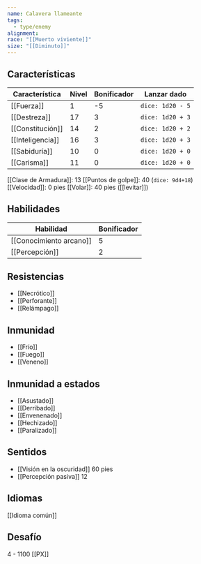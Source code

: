 ```yaml
---
name: Calavera llameante
tags:
  - type/enemy
alignment: 
race: "[[Muerto viviente]]"
size: "[[Diminuto]]"
---
```

## Características
| Característica | Nivel | Bonificador | Lanzar dado |
| ---- | ---- | ---- | ---- |
| [[Fuerza]] | 1 | -5 | `dice: 1d20 - 5` |
| [[Destreza]] | 17 | 3 | `dice: 1d20 + 3` |
| [[Constitución]] | 14 | 2 | `dice: 1d20 + 2` |
| [[Inteligencia]] | 16 | 3 | `dice: 1d20 + 3` |
| [[Sabiduría]] | 10 | 0 | `dice: 1d20 + 0` |
| [[Carisma]] | 11 | 0 | `dice: 1d20 + 0` |
[[Clase de Armadura]]: 13
[[Puntos de golpe]]: 40 (`dice: 9d4+18`)
[[Velocidad]]: 0 pies
[[Volar]]: 40 pies ([[levitar]])
## Habilidades
| Habilidad | Bonificador |
| --------- | ----------- |
| [[Conocimiento arcano]]          | 5            |
| [[Percepción]]          | 2            |
## Resistencias
- [[Necrótico]]
- [[Perforante]]
- [[Relámpago]]
## Inmunidad
- [[Frío]]
- [[Fuego]]
- [[Veneno]]
## Inmunidad a estados
- [[Asustado]]
- [[Derribado]]
- [[Envenenado]]
- [[Hechizado]]
- [[Paralizado]]

## Sentidos
- [[Visión en la oscuridad]] 60 pies
- [[Percepción pasiva]] 12

## Idiomas
[[Idioma común]]

## Desafío
4 - 1100 [[PX]]
